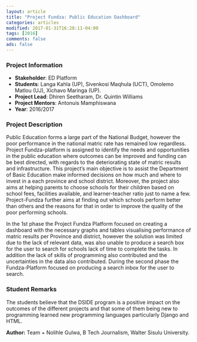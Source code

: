 ```yaml
---
layout: article
title: "Project Fundza: Public Education Dashboard"
categories: articles
modified: 2017-01-31T16:28:11-04:00
tags: [2016]
comments: false
ads: false
---
```



### Project Information

* **Stakeholder**: ED Platform
* **Students**: Langa Kahla (UP), Sivenkosi Maqhula (UCT), Omolemo Matlou (UJ), Xichavo Maringa (UP).
* **Project Lead**: Dhiren Seetharam, Dr. Quintin Williams
* **Project Mentors**: Antonuis Mamphiswana
* **Year**: 2016/2017

### Project Description

Public Education forms a large part of the National Budget, however the poor performance in the national matric rate has remained low regardless. Project Fundza-platform is assigned to identify the needs and opportunities in the public education where outcomes can be improved and funding can be best directed, with regards to the deteriorating state of matric results and infrastructure. This project’s main objective is to assist the Department of Basic Education make informed decisions on how much and where to invest in a each province and school district. Moreover, the project also aims at helping parents to choose schools for their children based on school fees, facilities available, and learner-teacher ratio just to name a few. Project-Fundza further aims at finding out which schools perform better than others and the reasons for that in order to improve the quality of the poor performing schools.

In the 1st phase the Project Fundza Platform focused on creating a dashboard with the necessary graphs and tables visualising performance of matric results per Province and district, however the solution was limited due to the lack of relevant data,  was also unable to produce a search box for the user to search for schools lack of time to complete the tasks. In addition the lack of skills of programming also contributed and the uncertainties in the data also contributed. During the second phase the Fundza-Platform focused on producing a search inbox for the user to search.

### Student Remarks

The students believe that the DSIDE program is a positive impact on the outcomes of the different projects and that some of them being new to programming learned new programming languages particularly Django and HTML.


**Author:** Team + Nolihle Gulwa, B Tech Journalism, Walter Sisulu University.
